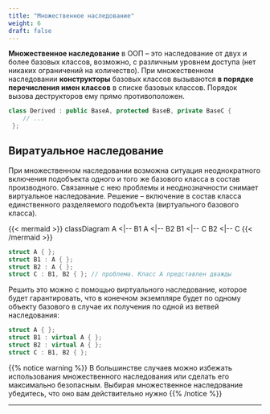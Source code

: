 ```yaml
---
title: "Множественное наследование"
weight: 6
draft: false
---
```


**Множественное наследование** в ООП – это наследование от двух и более базовых классов, возможно, с различным уровнем доступа (нет никаких ограничений на количество).
При множественном наследовании **конструкторы** базовых классов вызываются **в порядке перечисления имен классов** в списке базовых классов. Порядок вызова деструкторов ему прямо противоположен.
```cpp
class Derived : public BaseA, protected BaseB, private BaseC {
 	// ...
 };
```

## Виратуальное наследование
При множественном наследовании возможна ситуация неоднократного включения подобъекта одного и того же базового класса в состав производного. Связанные с нею проблемы и неоднозначности снимает виртуальное наследование.
Решение – включение в состав класса единственного разделяемого подобъекта (виртуального базового класса).

{{< mermaid >}}
classDiagram
  A <|-- B1
  A <|-- B2
  B1 <|-- C
  B2 <|-- C
{{< /mermaid >}}

```cpp
struct A { };
struct B1 : A { };
struct B2 : A { };
struct C : B1, B2 { }; // проблема. Класс A представлен дважды
```
Решить это можно с помощью виртуального наследование, которое будет гарантировать, что в конечном экземпляре будет по одному объекту базового в случае их получения по одной из ветвей наследования:
```cpp
struct A { };
struct B1 : virtual A { };
struct B2 : virtual A { };
struct C : B1, B2 { };
```

{{% notice warning %}}
В большинстве случаев можно избежать использования множественного наследования или сделать его максимально безопасным. Выбирая множественное наследование убедитесь, что оно вам действительно нужно
{{% /notice %}}

---
